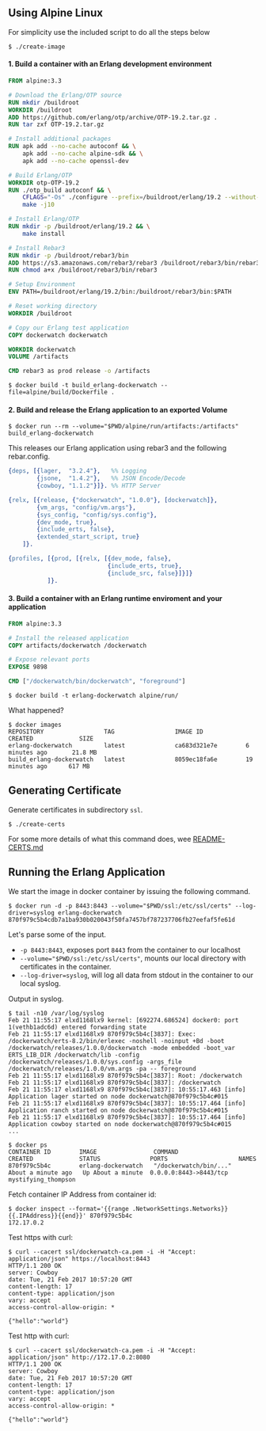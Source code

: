 ## Using Alpine Linux

For simplicity use the included script to do all the steps below

    $ ./create-image

#### 1. Build a container with an Erlang development environment

```Dockerfile
FROM alpine:3.3

# Download the Erlang/OTP source
RUN mkdir /buildroot
WORKDIR /buildroot
ADD https://github.com/erlang/otp/archive/OTP-19.2.tar.gz .
RUN tar zxf OTP-19.2.tar.gz

# Install additional packages
RUN apk add --no-cache autoconf && \
    apk add --no-cache alpine-sdk && \
    apk add --no-cache openssl-dev

# Build Erlang/OTP
WORKDIR otp-OTP-19.2
RUN ./otp_build autoconf && \
    CFLAGS="-Os" ./configure --prefix=/buildroot/erlang/19.2 --without-termcap --disable-hipe && \
    make -j10

# Install Erlang/OTP
RUN mkdir -p /buildroot/erlang/19.2 && \
    make install

# Install Rebar3
RUN mkdir -p /buildroot/rebar3/bin
ADD https://s3.amazonaws.com/rebar3/rebar3 /buildroot/rebar3/bin/rebar3
RUN chmod a+x /buildroot/rebar3/bin/rebar3

# Setup Environment
ENV PATH=/buildroot/erlang/19.2/bin:/buildroot/rebar3/bin:$PATH

# Reset working directory
WORKDIR /buildroot

# Copy our Erlang test application
COPY dockerwatch dockerwatch

WORKDIR dockerwatch
VOLUME /artifacts

CMD rebar3 as prod release -o /artifacts
```
    $ docker build -t build_erlang-dockerwatch --file=alpine/build/Dockerfile .

#### 2. Build and release the Erlang application to an exported Volume

    $ docker run --rm --volume="$PWD/alpine/run/artifacts:/artifacts" build_erlang-dockerwatch

This releases our Erlang application using rebar3 and the following rebar.config.

```erlang
{deps, [{lager,  "3.2.4"},   %% Logging
        {jsone,  "1.4.2"},   %% JSON Encode/Decode
        {cowboy, "1.1.2"}]}. %% HTTP Server

{relx, [{release, {"dockerwatch", "1.0.0"}, [dockerwatch]},
        {vm_args, "config/vm.args"},
        {sys_config, "config/sys.config"},
        {dev_mode, true},
        {include_erts, false},
        {extended_start_script, true}
    ]}.

{profiles, [{prod, [{relx, [{dev_mode, false},
                            {include_erts, true},
                            {include_src, false}]}]}
           ]}.
```

#### 3. Build a container with an Erlang runtime enviroment and your application

```Dockerfile
FROM alpine:3.3

# Install the released application
COPY artifacts/dockerwatch /dockerwatch

# Expose relevant ports
EXPOSE 9898

CMD ["/dockerwatch/bin/dockerwatch", "foreground"]
```

    $ docker build -t erlang-dockerwatch alpine/run/

What happened?

    $ docker images
    REPOSITORY                 TAG                 IMAGE ID            CREATED             SIZE
    erlang-dockerwatch         latest              ca683d321e7e        6 minutes ago       21.8 MB
    build_erlang-dockerwatch   latest              8059ec18fa6e        19 minutes ago      617 MB


## Generating Certificate

Generate certificates in subdirectory `ssl`.

    $ ./create-certs

For some more details of what this command does, wee [README-CERTS.md](README-CERTS.md)

## Running the Erlang Application

We start the image in docker container by issuing the following command.

    $ docker run -d -p 8443:8443 --volume="$PWD/ssl:/etc/ssl/certs" --log-driver=syslog erlang-dockerwatch
    870f979c5b4cdb7a1ba930b020043f50fa7457bf787237706fb27eefaf5fe61d

Let's parse some of the input.

 * `-p 8443:8443`, exposes port `8443` from the container to our localhost
 * `--volume="$PWD/ssl:/etc/ssl/certs"`, mounts our local directory with certificates in
   the container.
 * `--log-driver=syslog`, will log all data from stdout in the container to our local syslog.

Output in syslog.

    $ tail -n10 /var/log/syslog
    Feb 21 11:55:17 elxd1168lx9 kernel: [692274.686524] docker0: port 1(vethb1adc6d) entered forwarding state
    Feb 21 11:55:17 elxd1168lx9 870f979c5b4c[3837]: Exec: /dockerwatch/erts-8.2/bin/erlexec -noshell -noinput +Bd -boot /dockerwatch/releases/1.0.0/dockerwatch -mode embedded -boot_var ERTS_LIB_DIR /dockerwatch/lib -config /dockerwatch/releases/1.0.0/sys.config -args_file /dockerwatch/releases/1.0.0/vm.args -pa -- foreground
    Feb 21 11:55:17 elxd1168lx9 870f979c5b4c[3837]: Root: /dockerwatch
    Feb 21 11:55:17 elxd1168lx9 870f979c5b4c[3837]: /dockerwatch
    Feb 21 11:55:17 elxd1168lx9 870f979c5b4c[3837]: 10:55:17.463 [info] Application lager started on node dockerwatch@870f979c5b4c#015
    Feb 21 11:55:17 elxd1168lx9 870f979c5b4c[3837]: 10:55:17.464 [info] Application ranch started on node dockerwatch@870f979c5b4c#015
    Feb 21 11:55:17 elxd1168lx9 870f979c5b4c[3837]: 10:55:17.464 [info] Application cowboy started on node dockerwatch@870f979c5b4c#015
    ...

    $ docker ps
    CONTAINER ID        IMAGE                COMMAND                  CREATED             STATUS              PORTS                    NAMES
    870f979c5b4c        erlang-dockerwatch   "/dockerwatch/bin/..."   About a minute ago   Up About a minute  0.0.0.0:8443->8443/tcp   mystifying_thompson

Fetch container IP Address from container id:

    $ docker inspect --format='{{range .NetworkSettings.Networks}}{{.IPAddress}}{{end}}' 870f979c5b4c
    172.17.0.2

Test https with curl:

    $ curl --cacert ssl/dockerwatch-ca.pem -i -H "Accept: application/json" https://localhost:8443
    HTTP/1.1 200 OK
    server: Cowboy
    date: Tue, 21 Feb 2017 10:57:20 GMT
    content-length: 17
    content-type: application/json
    vary: accept
    access-control-allow-origin: *
    
    {"hello":"world"}

Test http with curl:

    $ curl --cacert ssl/dockerwatch-ca.pem -i -H "Accept: application/json" http://172.17.0.2:8080
    HTTP/1.1 200 OK
    server: Cowboy
    date: Tue, 21 Feb 2017 10:57:20 GMT
    content-length: 17
    content-type: application/json
    vary: accept
    access-control-allow-origin: *
    
    {"hello":"world"}
